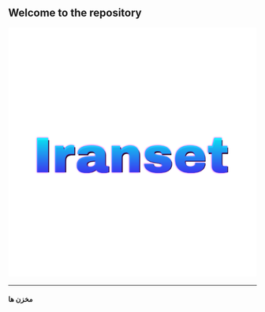 ## Welcome to the repository 

![](https://github.com/iranset/iranset.github.io/raw/main/fils/img/iranset-720px-a.png)
***
#### مخزن ها
<div align="center" >
<img src="svg" width="16" height="16" />
</div>
